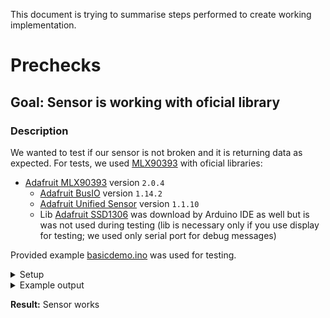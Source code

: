 This document is trying to summarise steps performed to create working implementation.

# Prechecks

## Goal: Sensor is working with oficial library

### Description

We wanted to test if our sensor is not broken and it is returning data as expected.
For tests, we used [MLX90393](https://www.adafruit.com/product/4022) with oficial libraries:
- [Adafruit MLX90393](https://github.com/adafruit/Adafruit_MLX90393_Library) version `2.0.4`
  - [Adafruit BusIO](https://github.com/adafruit/Adafruit_BusIO) version `1.14.2`
  - [Adafruit Unified Sensor](https://github.com/adafruit/Adafruit_Sensor) version `1.1.10`
  - Lib [Adafruit SSD1306](https://github.com/adafruit/Adafruit_SSD1306) was download by Arduino IDE as well but is was not used during testing (lib is necessary only if you use display for testing; we used only serial port for debug messages)

Provided example [basicdemo.ino](https://github.com/adafruit/Adafruit_MLX90393_Library/blob/master/examples/basicdemo/basicdemo.ino) was used for testing.

<details>
<summary>Setup</summary>
![Arduino connected to MLX90393 via I2C](pics/arduino.jpg)
</details>

<details>
<summary>Example output</summary>
```
Starting Adafruit MLX90393 Demo
Found a MLX90393 sensor
Gain set to: 2.5 x
X: -9.0120 uT
Y: -12.0160 uT
Z: 37.5100 uT
X: -9.01 	Y: -12.02 	Z: 37.51 uTesla 
```
</details>

**Result:** Sensor works
